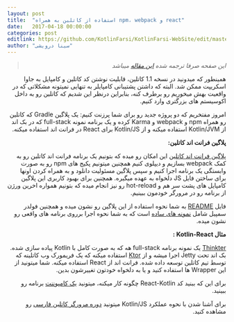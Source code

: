 ```yaml
---
layout: post
title:  "استفاده از کاتلین به همراه npm، webpack و react"
date:   2017-04-18 00:00:00
categories: post
editlink: https://github.com/KotlinFarsi/KotlinFarsi-WebSite/edit/master/_post/2017-4-18-use-kotlin-with-npm-webpack-and-react/2017-4-18-use-kotlin-with-npm-webpack-and-react.md
author: "سینا درویشی"
---
```


<div dir="rtl" markdown="1">

> *این صفحه صرفا ترجمه شده [این مقاله](https://blog.jetbrains.com/kotlin/2017/04/use-kotlin-with-npm-webpack-and-react/) میباشد* 



همینطور که میدونید در نسخه 1.1 کاتلین، قابلیت نوشتن کد کاتلین و کامپایل به جاوا اسکریپت ممکن شد. البته که داشتن پشتیبانی کامپایلر به تنهایی نمیتونه مشکلاتی که در واقعیت بهش میخوریم رو برطرف کنه، بنابراین درنظر این شدیم که کاتلین رو به داخل اکوسیستم های بزرگتری وارد کنیم.

امروز مفتخریم که دو پروژه جدید رو برای شما پرزنت کنیم: یک پلاگین Gradle که کاتلین رو همراه npm و webpack و Karma کرده و یک برنامه نمونه full-stack که در بک اند از Kotlin/JVM استفاده میکنه و از Kotlin/JS برای React در فرانت اند استفاده میکنه.



**پلاگین فرانت اند کاتلین:**

[پلاگین فرانت اند کاتلین](https://github.com/Kotlin/kotlin-frontend-plugin) این امکان رو میده که بتونیم یک برنامه فرانت اند کاتلین رو به کمک webpack بسازیم و دیپلوی کنیم همچنین میتونیم پکیج های npm رو به صورت وابستگی یک برنامه اجرا کنیم و سپس پلاگین مسئولیت دانلود و به همراه کردن اونها برای ساختن فایل JS دلخواه به عهده میگیره. همچنین برای بهبود کاربری این پلاگین کامپایل های پشت سر هم و hot-reload رو نیز انجام میده که بتونیم همواره اخرین ورژن از برنامه رو در مرورگر خودمون ببینیم.

فایل [README](https://github.com/Kotlin/kotlin-frontend-plugin/blob/master/README.md) به شما نحوه استفاده از این پلاگین رو نشون میده و همچنین فولدر سمپیل شامل [نمونه های ساده](https://github.com/Kotlin/kotlin-frontend-plugin/tree/master/examples/frontend-only) است که به شما نحوه اجرا برروی برنامه های واقعی رو نشون میده.



**مثال Kotlin-React :**

[Thinkter](https://github.com/Kotlin/kotlin-fullstack-sample) یک نمونه برنامه full-stack هه که به صورت کامل با Kotlin پیاده سازی شده. بک اند تحت Jetty اجرا میشه و از [Ktor](https://github.com/kotlin/ktor) استفاده میکنه که یک فریمورک وب کاتلینه که توسط تیم کاتلین توسعه داده شده. فرانت اند از React استفاده میکنه. شما میتونید از این Wrapper ها استفاده کنید و یا به دلخواه خودتون تغییرشون بدین.

برای این که ببنید کد React-Kotlin چگونه کار میکنه، میتونید [یک کامپوننت](https://github.com/Kotlin/kotlin-fullstack-sample/blob/master/frontend/src/org/jetbrains/demo/thinkter/NewThoughtComponent.kt) برنامه رو ببینید.

برای آشنا شدن با نحوه عملکرد Kotlin/JS میتونید [دوره مرورگر کاتلین فارسی](https://kotlinfarsi.com/courses/) رو مشاهده کنید.

</div>

